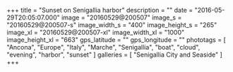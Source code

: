 +++
title = "Sunset on Senigallia harbor"
description = ""
date = "2016-05-29T20:05:07.000"
image = "20160529@200507"
image_s = "20160529@200507-s"
image_width_s = "400"
image_height_s = "265"
image_xl = "20160529@200507-xl"
image_width_xl = "1000"
image_height_xl = "663"
gps_latitude = ""
gps_longitude = ""
phototags = [ "Ancona", "Europe", "Italy", "Marche", "Senigallia", "boat", "cloud", "evening", "harbor", "sunset" ]
galleries = [ "Senigallia City and Seaside" ]
+++
